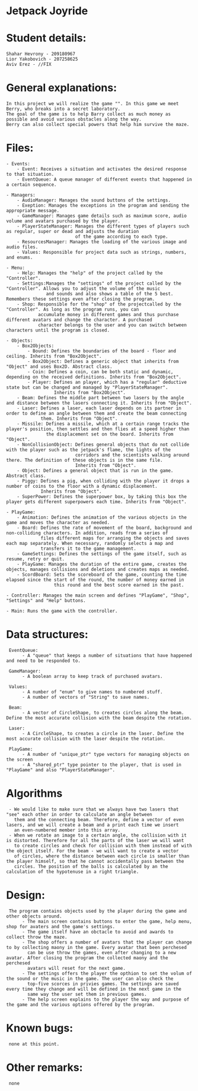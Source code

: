 # Jetpack Joyride

# Student details:
    Shahar Hevrony - 209180967
    Lior Yakobovich - 207258625
    Aviv Erez - //FIX

# General explanations:
    In this project we will realize the game "". In this game we meet Berry, who breaks into a secret laboratory. 
    The goal of the game is to help Barry collect as much money as possible and avoid various obstacles along the way. 
    Berry can also collect special powers that help him survive the maze.

# Files:
    - Events: 
        - Event: Receives a situation and activates the desired response to that situation.
        - EventQueue: A queue manager of different events that happened in a certain sequence.

    - Managers:
        - AudioManager: Manages the sound buttons of the settings.
        - Exeption: Manages the exceptions in the program and sending the appropriate message.
        - GameManager: Manages game details such as maximum score, audio volume and avatars purchased by the player.
        - PlayerStateManager: Manages the different types of players such as regular, super or dead and adjusts the duration
                              of the game according to each type.
        - ResourcesManager: Manages the loading of the various image and audio files.
        - Values: Responsible for project data such as strings, numbers, and enums.

    - Menu:
        - Help: Manages the "help" of the project called by the "Controller".
        - Settings:Manages the "settings" of the project called by the "Controller". Allows you to adjust the volume of the music 
                   and sounds and also shows a table of the 5 best. Remembers these settings even after closing the program.
        - Shop: Responsible for the "shop" of the projectcalled by the "Controller". As long as the program runs, you can 
                accumulate money in different games and thus purchase different avatars and change the character. A purchased 
                character belongs to the user and you can switch between characters until the program is closed.

    - Objects:
        - Box2Objects:
            - Bound: Defines the boundaries of the board - floor and ceiling. Inherits from "Box2Object".
            - Box2Object: Defines a generic object that inherits from "Object" and uses Box2D. Abstract class.
            - Coin: Defines a coin, can be both static and dynamic, depending on the received definitions. Inherits from "Box2Object".
            - Player: Defines an player, which has a "regular" deductive state but can be changed and managed by "PlayerStateManager". 
                      Inherits from "Box2Object".
        - Beam: Defines the middle part between two lasers by the angle and distance between the lasers connecting it. Inherits from "Object".
        - Laser: Defines a laser, each laser depends on its partner in order to define an angle between them and create the beam connecting
                 them. Inherits from "Object".
        - Missile: Defines a missile, which at a certain range tracks the player's position, then settles and then flies at a speed higher than 
                   the displacement set on the board. Inherits from "Object".
        - NonCollisionObject: Defines general objects that do not collide with the player such as the jetpack's flame, the lights of the 
                              corridors and the scientists walking around there. The definition of these objects is in the same file. 
                              Inherits from "Object".
        - Object: Defines a general object that is run in the game. Abstract class.
        - Piggy: Defines a pig, when colliding with the player it drops a number of coins to the floor with a dynamic displacement. 
                 Inherits from "Object".
        - SuperPower: Defines the superpower box, by taking this box the player gets different superpowers each time. Inherits from "Object".

    - PlayGame:
        - Animation: Defines the animation of the various objects in the game and moves the character as needed.
        - Board: Defines the rate of movement of the board, background and non-colliding characters. In addition, reads from a series of 
                 files different maps for arranging the objects and saves each map separately. When necessary, randomly selects a map and 
                 transfers it to the game management.
        - GameSettings: Defines the settings of the game itself, such as resume, retry or quit.
        - PlayGame: Manages the duration of the entire game, creates the objects, manages collisions and deletions and creates maps as needed.
        - ScordBoard: Sets the scoreboard of the game, counting the time elapsed since the start of the round, the number of money earned in 
                      this round and the best score earned in the past.

    - Controller: Manages the main screen and defines "PlayGame", "Shop", "Settings" and "Help" buttons.

    - Main: Runs the game with the controller.

# Data structures:
     EventQueue:
          - A "queue" that keeps a number of situations that have happened and need to be responded to.

     GameManager:
          - A boolean array to keep track of purchased avatars.

     Values: 
          - A number of "enum" to give names to numbered stuff.
          - A number of vectors of "String" to save names.

     Beam: 
          - A vector of CircleShape, to creates circles along the beam. Define the most accurate collision with the beam despite the rotation.

     Laser:
          - A CircleShape, to creates a circle in the laser. Define the most accurate collision with the laser despite the rotation.

     PlayGame:
          - A number of "unique_ptr" type vectors for managing objects on the screen
          - A "shared_ptr" type pointer to the player, that is used in "PlayGame" and also "PlayerStateManager".

# Algorithms
     - We would like to make sure that we always have two lasers that "see" each other in order to calculate an angle between
       them and the connecting beam. Therefore, define a vector of even lasers, and we will create a beam and a print each time we insert 
       an even-numbered member into this array.
     - When we rotate an image to a certain angle, the collision with it is distorted. Therefore for all the parts of the laser we will want 
       to create circles and check for collision with them instead of with the object itself. For the beam - we will want to create a vector 
       of circles, where the distance between each circle is smaller than the player himself, so that he cannot accidentally pass between the
       circles. The position of the balls is calculated by an the calculation of the hypotenuse in a right triangle.

# Design:
     The program contains objects used by the player during the game and other objects around.
          - The main screen contains buttons to enter the game, help menu, shop for avaters and the game's settings.
          - The game itself have an obctacle to avoid and awards to collect throw the maze.
          - The shop offers a number of avatars that the player can change to by collecting maony in the game. Every avatar that been perchesed
            can be use throw the games, even after changing to a new avatar. After closing the program the collected maony and the perchesed 
            avatars will reset for the next game.
          - The settings offers the player the opthion to set the volum of the sound or the music in the game. The user can also check the 
            top-five scorces in privies games. The settings are saved every time they change and will be defined in the next game in the 
            same way the user set them in previous games.
          - The help screen explains to the player the way and purpose of the game and the various options offered by the program.

# Known bugs: 
     none at this point.

# Other remarks: 
     none
